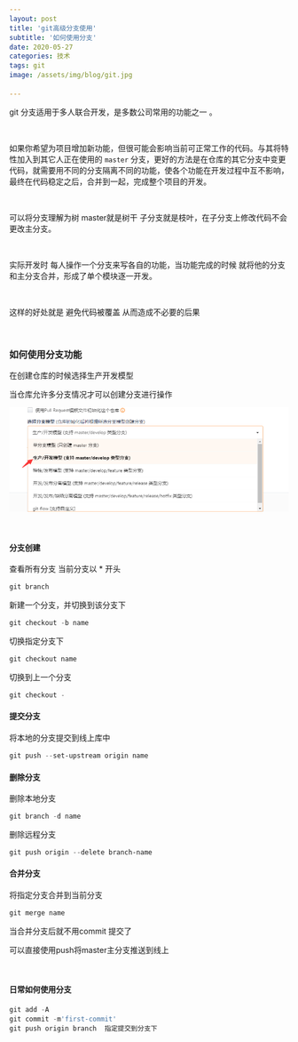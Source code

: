 ```yaml
---
layout: post
title: 'git高级分支使用'
subtitle: '如何使用分支'
date: 2020-05-27
categories: 技术
tags: git
image: /assets/img/blog/git.jpg

---
```


git 分支适用于多人联合开发，是多数公司常用的功能之一 。  

<br/>

如果你希望为项目增加新功能，但很可能会影响当前可正常工作的代码。与其将特性加入到其它人正在使用的 `master` 分支，更好的方法是在仓库的其它分支中变更代码，就需要用不同的分支隔离不同的功能，使各个功能在开发过程中互不影响，最终在代码稳定之后，合并到一起，完成整个项目的开发。   

<br/>

可以将分支理解为树 master就是树干  子分支就是枝叶，在子分支上修改代码不会更改主分支。  

<br/>

实际开发时 每人操作一个分支来写各自的功能，当功能完成的时候 就将他的分支和主分支合并，形成了单个模块逐一开发。  

<br/>

这样的好处就是 避免代码被覆盖 从而造成不必要的后果    

<br/>

### 如何使用分支功能

在创建仓库的时候选择生产开发模型  

当仓库允许多分支情况才可以创建分支进行操作

![分支选择](/assets/img/git/分支选择.png)  

<br/>

#### 分支创建

查看所有分支 当前分支以 * 开头

```powershell
git branch  
```

新建一个分支，并切换到该分支下

```powershell
git checkout -b name 
```

切换指定分支下

```powershell
git checkout name 
```

切换到上一个分支

```powershell
git checkout -
```



#### 提交分支

将本地的分支提交到线上库中

```powershell
git push --set-upstream origin name 
```



#### 删除分支

删除本地分支

```powershell
git branch -d name 
```

删除远程分支

```powershell
git push origin --delete branch-name
```



#### 合并分支

将指定分支合并到当前分支

```powershell
git merge name 
```

当合并分支后就不用commit 提交了  

可以直接使用push将master主分支推送到线上   



  <br>

#### 日常如何使用分支

```powershell
git add -A
git commit -m'first-commit'
git push origin branch  指定提交到分支下

```




